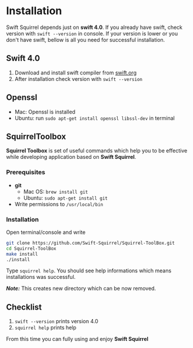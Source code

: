 # Installation

Swift Squirrel depends just on **swift 4.0**. If you already have swift, check version with `swift --version` in console. If your version is lower or you don't have swift, bellow is all you need for successful installation.

## Swift 4.0

1. Download and install swift compiler from [swift.org](https://swift.org/getting-started/#installing-swift)
2. After installation check version with `swift --version`

## Openssl

- Mac: Openssl is installed
- Ubuntu: run `sudo apt-get install openssl libssl-dev` in terminal

## SquirrelToolbox

**Squirrel Toolbox** is set of useful commands which help you to be effective while developing application based on **Swift Squirrel**.

### Prerequisites
- **git**
    - Mac OS: `brew install git`
    - Ubuntu: `sudo apt-get install git`
- Write permissions to `/usr/local/bin`

### Installation
Open terminal/console and write

```sh
git clone https://github.com/Swift-Squirrel/Squirrel-ToolBox.git
cd Squirrel-ToolBox
make install
./install
```

Type `squirrel help`. You should see help informations which means installations was successful.

**_Note:_** This creates new directory which can be now removed. 

## Checklist

1. `swift --version` prints version 4.0
2. `squirrel help` prints help

From this time you can fully using and enjoy **Swift Squirrel**
